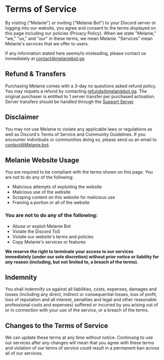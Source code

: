 # Terms of Service

By visiting ("Melanie") or inviting ("Melanie Bot") to your Discord server or logging into our website, you agree and consent to the terms displayed on this page including our policies (Privacy Policy). When we state "Melanie," "we," "us," and "our" in these terms, we mean Melanie. "Services" mean Melanie's services that we offer to users.

If any information stated here seems/is misleading, please contact us immediately at contact@melaniebot.gg

## Refund & Transfers

Purchasing Melanie comes with a 3-day no questions asked refund policy. You may requets a refund by contacting refunds@melaniebot.gg.
The original purchaser is entitled to 1 server transfer per purchased activation. Server transfers should be handled through the [Support Server](https://discord.com/invite/X6QgHsdJ2Z)

## Disclaimer

You may not use Melanie to violate any applicable laws or regulations as well as Discord's Terms of Service and Community Guidelines. If you encounter individuals or communities doing so, please send us an email to contact@Melanie.bot.

## Melanie Website Usage

You are required to be compliant with the terms shown on this page. You are not to do any of the following:

- Malicious attempts of exploiting the website
- Malicious use of the website
- Scraping content on this website for malicious use
- Framing a portion or all of the website

### You are not to do any of the following:

- Abuse or exploit Melanie Bot
- Violate the Discord ToS
- Violate our website's terms and policies
- Copy Melanie's services or features


**We reserve the right to terminate your access to our services immediately (under our sole discretion) without prior notice or liability for any reason (including, but not limited to, a breach of the terms).**

## Indemnity

You shall indemnify us against all liabilities, costs, expenses, damages and losses (including any direct, indirect or consequential losses, loss of profit, loss of reputation and all interest, penalties and legal and other reasonable professional costs and expenses) suffered or incurred by you arising out of or in connection with your use of the service, or a breach of the terms.

## Changes to the Terms of Service

We can update these terms at any time without notice. Continuing to use our services after any changes will mean that you agree with these terms and violation of our terms of service could result in a permanent ban across all of our services.
